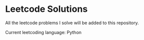 # Leetcode Solutions
All the leetcode problems I solve will be added to this repository.

Current leetcoding language: Python
